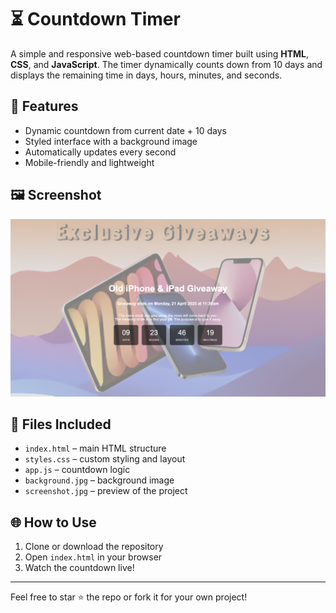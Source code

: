 # ⏳ Countdown Timer

A simple and responsive web-based countdown timer built using **HTML**, **CSS**, and **JavaScript**. The timer dynamically counts down from 10 days and displays the remaining time in days, hours, minutes, and seconds.

## 🚀 Features

- Dynamic countdown from current date + 10 days
- Styled interface with a background image
- Automatically updates every second
- Mobile-friendly and lightweight

## 🖼️ Screenshot

![Screenshot](screenshot.jpg)

## 📁 Files Included

- `index.html` – main HTML structure
- `styles.css` – custom styling and layout
- `app.js` – countdown logic
- `background.jpg` – background image 
- `screenshot.jpg` – preview of the project

## 🌐 How to Use

1. Clone or download the repository
2. Open `index.html` in your browser
3. Watch the countdown live!
---

Feel free to star ⭐ the repo or fork it for your own project!

